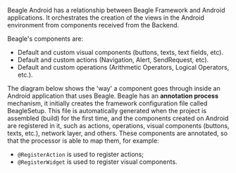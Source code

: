 Beagle Android has a relationship between Beagle Framework and Android applications. It orchestrates the creation of the views in the Android environment from components received from the Backend.

Beagle's components are: 

* Default and custom visual components (buttons, texts, text fields, etc).
* Default and custom actions (Navigation, Alert, SendRequest, etc).
* Default and custom operations (Arithmetic Operators, Logical Operators, etc.).

The diagram below shows the 'way' a component goes through inside an Android application that uses Beagle.
Beagle has an **annotation process** mechanism, it initially creates the framework configuration file called BeagleSetup. This file is automatically generated when the project is assembled (build) for the first time, and the components created on Android are registered in it, such as actions, operations, visual components (buttons, texts, etc.), network layer, and others.
These components are annotated, so that the processor is able to map them, for example:
-  `@RegisterAction` is used to register actions;
-  `@RegisterWidget` is used to register visual components.

